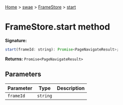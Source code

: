 [Home](./index) &gt; [swae](./swae.md) &gt; [FrameStore](./swae.framestore.md) &gt; [start](./swae.framestore.start.md)

# FrameStore.start method


**Signature:**
```javascript
start(frameId: string): Promise<PageNavigateResult>;
```
**Returns:** `Promise<PageNavigateResult>`

## Parameters

|  Parameter | Type | Description |
|  --- | --- | --- |
|  `frameId` | `string` |  |

